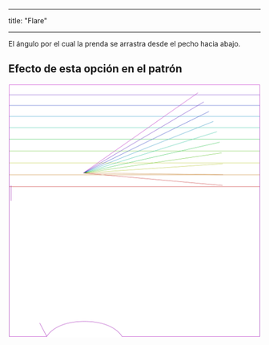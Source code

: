 - - -
title: "Flare"
- - -

El ángulo por el cual la prenda se arrastra desde el pecho hacia abajo.

## Efecto de esta opción en el patrón

![Esta imagen muestra el efecto de esta opción superponiendo varias variantes que tienen un valor diferente para esta opción](tamiko_flare_sample.svg "Effect of this option on the pattern")
